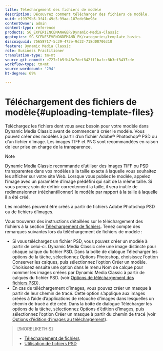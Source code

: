 ```yaml
---
title: Téléchargement des fichiers de modèle
description: Découvrez comment télécharger des fichiers de modèle.
uuid: e19979b5-3f41-49c5-99aa-107ede3be98c
contentOwner: admin
content-type: reference
products: SG_EXPERIENCEMANAGER/Dynamic-Media-Classic
geptopics: SG_SCENESEVENONDEMAND_PK/categories/template_basics
discoiquuid: 75658717-5c39-473e-9d32-718d00706310
feature: Dynamic Media Classic
role: Business Practitioner
translation-type: tm+mt
source-git-commit: e727c1b5fb43c7def842ff1bafcc8b3ef3437cde
workflow-type: tm+mt
source-wordcount: '294'
ht-degree: 69%

---
```



# Téléchargement des fichiers de modèle{#uploading-template-files}

Téléchargez les fichiers dont vous avez besoin pour votre modèle dans Dynamic Media Classic avant de commencer à créer le modèle. Vous pouvez créer des modèles à partir d’un fichier Adobe® Photoshop® PSD ou d’un fichier d’image. Les images TIFF et PNG sont recommandées en raison de leur prise en charge de la transparence.

>[!NOTE]
>
>Dynamic Media Classic recommande d’utiliser des images TIFF ou PSD transparentes dans vos modèles à la taille exacte à laquelle vous souhaitez les afficher sur votre site Web. Lorsque vous publiez le modèle, appelez l’image avec un paramètre d’image prédéfini qui soit de la même taille. Si vous prenez soin de définir correctement la taille, il sera inutile de redimensionner (rééchantillonner) le modèle par rapport à la taille à laquelle il a été créé.

Les modèles peuvent être créés à partir de fichiers Adobe Photoshop PSD ou de fichiers d’images. 

Vous trouverez des instructions détaillées sur le téléchargement des fichiers à la section [Téléchargement de fichiers](uploading-files.md#uploading_files). Tenez compte des remarques suivantes lors du téléchargement de fichiers de modèle :

* Si vous téléchargez un fichier PSD, vous pouvez créer un modèle à partir de celui-ci. Dynamic Media Classic crée une image distincte pour chaque calque du fichier PSD. Dans la boîte de dialogue Télécharger les options de la tâche, sélectionnez Options Photoshop, choisissez l’option Conserver les calques, puis sélectionnez l’option Créer un modèle. Choisissez ensuite une option dans le menu Nom de calque pour nommer les images créées par Dynamic Media Classic à partir de calques du fichier PSD. (voir [Options de téléchargement des fichiers PSD](psd-files.md#psd_upload_options)).
* En cas de téléchargement d’images, vous pouvez créer un masque à partir de leur chemin de tracé. Cette option s’applique aux images créées à l’aide d’applications de retouche d’images dans lesquelles un chemin de tracé a été créé. Dans la boîte de dialogue Télécharger les options de la tâche, sélectionnez Options d’édition d’images, puis sélectionnez l’option Créer un masque à partir du chemin de tracé (voir [Options d’édition d’images au téléchargement](image-editing-options-upload.md#image-editing-options-at-upload)).

>[!MORELIKETHIS]
>
>* [Téléchargement de fichiers](uploading-files.md#uploading_your_files)
>* [Utilisation de fichiers PSD ](psd-files.md#working_with_psd_files)

